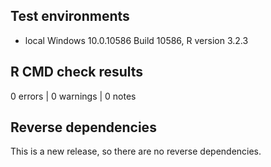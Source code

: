 ## Test environments
* local Windows 10.0.10586 Build 10586, R version 3.2.3

## R CMD check results

0 errors | 0 warnings | 0 notes

## Reverse dependencies

This is a new release, so there are no reverse dependencies.
